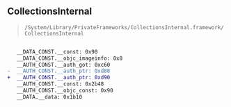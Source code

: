 ## CollectionsInternal

> `/System/Library/PrivateFrameworks/CollectionsInternal.framework/CollectionsInternal`

```diff

   __DATA_CONST.__const: 0x90
   __DATA_CONST.__objc_imageinfo: 0x8
   __AUTH_CONST.__auth_got: 0xc60
-  __AUTH_CONST.__auth_ptr: 0xd88
+  __AUTH_CONST.__auth_ptr: 0xd90
   __AUTH_CONST.__const: 0x2b48
   __AUTH_CONST.__objc_const: 0x90
   __DATA.__data: 0x1b10

```
